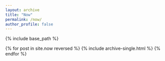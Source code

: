 ```yaml
---
layout: archive
title: "Now"
permalink: /now/
author_profile: false
---
```


{% include base_path %}

{% for post in site.now reversed %}
  {% include archive-single.html %}
{% endfor %}
